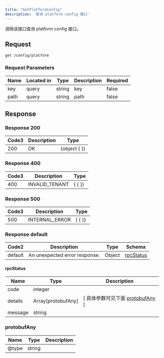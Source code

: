 ```yaml
---
title: "GetPlatformConfig"
description: '查询 platform config 接口'
---
```

调用该接口查询 platform config 接口。

## Request


```
get /config/platform
```

###  Request Parameters

| Name | Located in | Type | Description |  Required |
| ---- | ---------- | ----------- | ----------- |  ---- |
| key | query | string | key |  false |
| path | query | string | path |  false |

## Response

### Response  200
| Code3 | Description | Type | 
| ---- | ----------- | ------ | 
| 200 | OK | {object   { }} |

### Response  400
| Code3 | Description | Type | 
| ---- | ----------- | ------ | 
| 400 | INVALID_TENANT | {   { }} |

### Response  500
| Code3 | Description | Type | 
| ---- | ----------- | ------ | 
| 500 | INTERNAL_ERROR | {   { }} |

### Response  default 
| Code2 | Description | Type | Schema |
| ---- | ----------- | ------ | ------ |
| default | An unexpected error response. | Object | [rpcStatus](#rpcStatus) |

#### rpcStatus

| Name | Type | Description | 
| ---- | ---- | ----------- |     
| code | integer |  |          
| details | Array[protobufAny] |  [ 具体参数可见下面 [protobufAny](#protobufAny) ] |       
| message | string |  |   

### protobufAny
| Name | Type | Description | 
| ---- | ---- | ----------- |     
| @type | string |  |   



